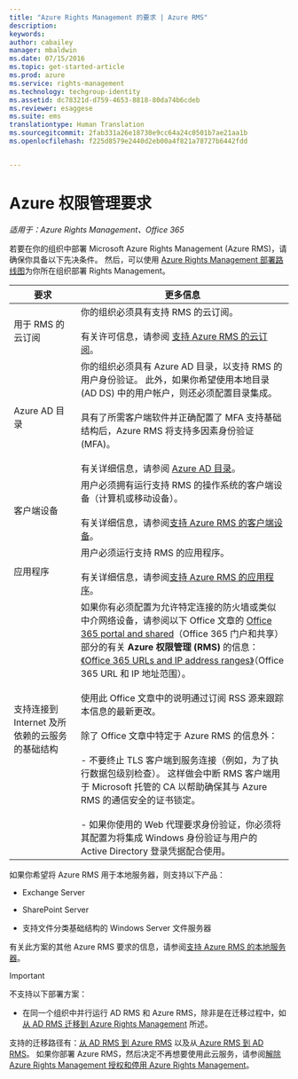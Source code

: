 ```yaml
---
title: "Azure Rights Management 的要求 | Azure RMS"
description: 
keywords: 
author: cabailey
manager: mbaldwin
ms.date: 07/15/2016
ms.topic: get-started-article
ms.prod: azure
ms.service: rights-management
ms.technology: techgroup-identity
ms.assetid: dc78321d-d759-4653-8818-80da74b6cdeb
ms.reviewer: esaggese
ms.suite: ems
translationtype: Human Translation
ms.sourcegitcommit: 2fab331a26e18730e9cc64a24c0501b7ae21aa1b
ms.openlocfilehash: f225d8579e2440d2eb00a4f821a78727b6442fdd


---
```


# Azure 权限管理要求

*适用于：Azure Rights Management、Office 365*


若要在你的组织中部署 Microsoft Azure Rights Management (Azure RMS)，请确保你具备以下先决条件。 然后，可以使用 [Azure Rights Management 部署路线图](../plan-design/deployment-roadmap.md)为你所在组织部署 Rights Management。

|要求|更多信息|
|---------------|--------------------|
|用于 RMS 的云订阅|你的组织必须具有支持 RMS 的云订阅。<br /><br />有关许可信息，请参阅 [支持 Azure RMS 的云订阅](requirements-subscriptions.md)。|
|Azure AD 目录|你的组织必须具有 Azure AD 目录，以支持 RMS 的用户身份验证。 此外，如果你希望使用本地目录 (AD DS) 中的用户帐户，则还必须配置目录集成。<br /><br />具有了所需客户端软件并正确配置了 MFA 支持基础结构后，Azure RMS 将支持多因素身份验证 (MFA)。<br /><br />有关详细信息，请参阅 [Azure AD 目录](requirements-azure-ad.md)。|
|客户端设备|用户必须拥有运行支持 RMS 的操作系统的客户端设备（计算机或移动设备）。<br /><br />有关详细信息，请参阅[支持 Azure RMS 的客户端设备](requirements-client-devices.md)。|
|应用程序|用户必须运行支持 RMS 的应用程序。<br /><br />有关详细信息，请参阅[支持 Azure RMS 的应用程序](requirements-applications.md)。|
|支持连接到 Internet 及所依赖的云服务的基础结构|如果你有必须配置为允许特定连接的防火墙或类似中介网络设备，请参阅以下 Office 文章的 [Office 365 portal and shared](https://support.office.com/article/Office-365-URLs-and-IP-address-ranges-8548a211-3fe7-47cb-abb1-355ea5aa88a2#BKMK_Portal-identity)（Office 365 门户和共享）部分的有关 **Azure 权限管理 (RMS)** 的信息：[《Office 365 URLs and IP address ranges》](https://support.office.com/en-US/article/Office-365-URLs-and-IP-address-ranges-8548a211-3fe7-47cb-abb1-355ea5aa88a2)（Office 365 URL 和 IP 地址范围）。<br /><br />使用此 Office 文章中的说明通过订阅 RSS 源来跟踪本信息的最新更改。<br /><br />除了 Office 文章中特定于 Azure RMS 的信息外：<br /><br />- 不要终止 TLS 客户端到服务连接（例如，为了执行数据包级别检查）。 这样做会中断 RMS 客户端用于 Microsoft 托管的 CA 以帮助确保其与 Azure RMS 的通信安全的证书锁定。<br /><br />- 如果你使用的 Web 代理要求身份验证，你必须将其配置为将集成 Windows 身份验证与用户的 Active Directory 登录凭据配合使用。|

如果你希望将 Azure RMS 用于本地服务器，则支持以下产品：

-   Exchange Server

-   SharePoint Server

-   支持文件分类基础结构的 Windows Server 文件服务器

有关此方案的其他 Azure RMS 要求的信息，请参阅[支持 Azure RMS 的本地服务器](requirements-servers.md)。

> [!IMPORTANT]
> 不支持以下部署方案：
> 
> -   在同一个组织中并行运行 AD RMS 和 Azure RMS，除非是在迁移过程中，如[从 AD RMS 迁移到 Azure Rights Management](../plan-design/migrate-from-ad-rms-to-azure-rms.md) 所述。
> 
> 支持的迁移路径有：[从 AD RMS 到 Azure RMS](http://technet.microsoft.com/library/Dn858447.aspx) 以及从[ Azure RMS 到 AD RMS](http://msdn.microsoft.com/library/azure/dn629429.aspx)。 如果你部署 Azure RMS，然后决定不再想要使用此云服务，请参阅[解除 Azure Rights Management 授权和停用 Azure Rights Management](../deploy-use/decommission-deactivate.md)。






<!--HONumber=Jul16_HO3-->


